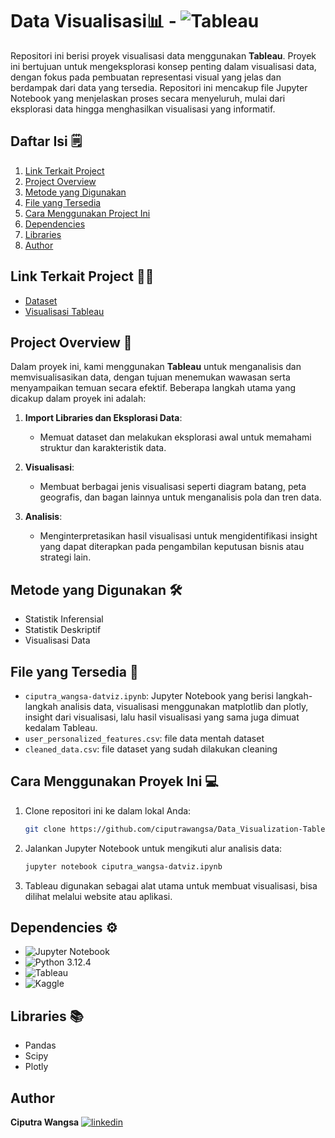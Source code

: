 # Data Visualisasi📊 - ![Tableau](https://img.shields.io/badge/Tableau-E97627?style=for-the-badge&logo=Tableau&logoColor=white)

Repositori ini berisi proyek visualisasi data menggunakan **Tableau**. Proyek ini bertujuan untuk mengeksplorasi konsep penting dalam visualisasi data, dengan fokus pada pembuatan representasi visual yang jelas dan berdampak dari data yang tersedia. Repositori ini mencakup file Jupyter Notebook yang menjelaskan proses secara menyeluruh, mulai dari eksplorasi data hingga menghasilkan visualisasi yang informatif.

## Daftar Isi 🗒️
1. [Link Terkait Project](#link-terkait-project)
2. [Project Overview](#project-overview)
3. [Metode yang Digunakan](#metode-yang-digunakan)
4. [File yang Tersedia](#file-yang-tersedia)
5. [Cara Menggunakan Project Ini](#cara-menggunakan-project-ini)
6. [Dependencies](#dependencies)
7. [Libraries](#libraries)
8. [Author](#author)

## Link Terkait Project ⛓️‍💥

 - [Dataset](https://www.kaggle.com/datasets/kartikeybartwal/ecommerce-product-recommendation-collaborative/data)
 - [Visualisasi Tableau](https://public.tableau.com/views/DataVisualization_17249250434480/Dashboard1?:language=en-GB&publish=yes&:sid=&:redirect=auth&:display_count=n&:origin=viz_share_link)

## Project Overview 📝

Dalam proyek ini, kami menggunakan **Tableau** untuk menganalisis dan memvisualisasikan data, dengan tujuan menemukan wawasan serta menyampaikan temuan secara efektif. Beberapa langkah utama yang dicakup dalam proyek ini adalah:

1. **Import Libraries dan Eksplorasi Data**:
    - Memuat dataset dan melakukan eksplorasi awal untuk memahami struktur dan karakteristik data.

2. **Visualisasi**:
    - Membuat berbagai jenis visualisasi seperti diagram batang, peta geografis, dan bagan lainnya untuk menganalisis pola dan tren data.

3. **Analisis**:
    - Menginterpretasikan hasil visualisasi untuk mengidentifikasi insight yang dapat diterapkan pada pengambilan keputusan bisnis atau strategi lain.

## Metode yang Digunakan 🛠️

- Statistik Inferensial
- Statistik Deskriptif
- Visualisasi Data

## File yang Tersedia 📂

- `ciputra_wangsa-datviz.ipynb`: Jupyter Notebook yang berisi langkah-langkah analisis data, visualisasi menggunakan matplotlib dan plotly, insight dari visualisasi, lalu hasil visualisasi yang sama juga dimuat kedalam Tableau.
- `user_personalized_features.csv`: file data mentah dataset
- `cleaned_data.csv`: file dataset yang sudah dilakukan cleaning
  
## Cara Menggunakan Proyek Ini 💻

1. Clone repositori ini ke dalam lokal Anda:
    ```bash
    git clone https://github.com/ciputrawangsa/Data_Visualization-Tableau.git
    ```

2. Jalankan Jupyter Notebook untuk mengikuti alur analisis data:
    ```bash
    jupyter notebook ciputra_wangsa-datviz.ipynb
    ```

3. Tableau digunakan sebagai alat utama untuk membuat visualisasi, bisa dilihat melalui website atau aplikasi.

## Dependencies ⚙️

- ![Jupyter Notebook](https://img.shields.io/badge/Made%20with-Jupyter-orange?style=for-the-badge&logo=Jupyter)
- ![Python](https://img.shields.io/badge/Python-3776AB?style=for-the-badge&logo=python&logoColor=white) 3.12.4
- ![Tableau](https://img.shields.io/badge/Tableau-E97627?style=for-the-badge&logo=Tableau&logoColor=white)
- ![Kaggle](https://img.shields.io/badge/Kaggle-20BEFF?style=for-the-badge&logo=Kaggle&logoColor=white)

## Libraries 📚
- Pandas
- Scipy
- Plotly

## Author
**Ciputra Wangsa**
[![linkedin](https://img.shields.io/badge/linkedin-0A66C2?style=for-the-badge&logo=linkedin&logoColor=white)](https://www.linkedin.com/in/ciputra-wangsa/)
